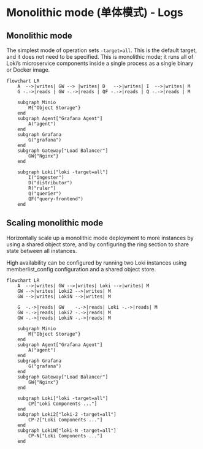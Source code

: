 # Monolithic mode (单体模式) - Logs

## Monolithic mode

The simplest mode of operation sets `-target=all`. This is the default target, and it does not need to be specified. This is monolithic mode; it runs all of Loki’s microservice components inside a single process as a single binary or Docker image.

```mermaid
flowchart LR
    A  -->|writes| GW --> |writes| D   -->|writes| I  -->|writes| M
    G -.->|reads | GW -.->|reads | QF -.->|reads | Q -.->|reads | M

    subgraph Minio
        M{"Object Storage"}
    end
    subgraph Agent["Grafana Agent"]
        A("agent")
    end
    subgraph Grafana
        G("grafana")
    end
    subgraph Gateway["Load Balancer"]
        GW{"Nginx"}
    end

    subgraph Loki["loki -target=all"]
        I("ingester")
        D("distributor")
        R("ruler")
        Q("querier")
        QF("query-frontend")
    end
```

## Scaling monolithic mode

Horizontally scale up a monolithic mode deployment to more instances by using a shared object store, and by configuring the ring section to share state between all instances.

High availability can be configured by running two Loki instances using memberlist_config configuration and a shared object store.

```mermaid
flowchart LR
    A  -->|writes| GW -->|writes| Loki -->|writes| M
    GW -->|writes| Loki2 -->|writes| M
    GW -->|writes| LokiN -->|writes| M

    G  -.->|reads| GW    -.->|reads| Loki -.->|reads| M
    GW -.->|reads| Loki2 -.->|reads| M
    GW -.->|reads| LokiN -.->|reads| M

    subgraph Minio
        M{"Object Storage"}
    end
    subgraph Agent["Grafana Agent"]
        A("agent")
    end
    subgraph Grafana
        G("grafana")
    end
    subgraph Gateway["Load Balancer"]
        GW{"Nginx"}
    end

    subgraph Loki["loki -target=all"]
        CP["Loki Components ..."]
    end
    subgraph Loki2["loki-2 -target=all"]
        CP-2["Loki Components ..."]
    end
    subgraph LokiN["loki-N -target=all"]
        CP-N["Loki Components ..."]
    end
```
